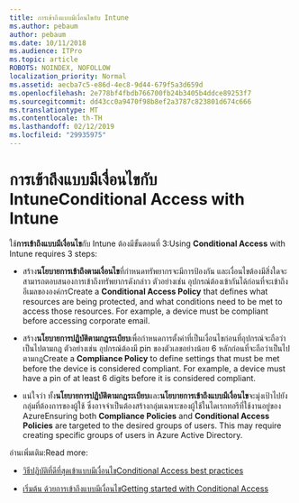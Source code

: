 ```yaml
---
title: การเข้าถึงแบบมีเงื่อนไขกับ Intune
ms.author: pebaum
author: pebaum
ms.date: 10/11/2018
ms.audience: ITPro
ms.topic: article
ROBOTS: NOINDEX, NOFOLLOW
localization_priority: Normal
ms.assetid: aecba7c5-e86d-4ec8-9d44-679f5a3d659d
ms.openlocfilehash: 2e778bf4fbdb766700fb24b3405b4ddce89253f7
ms.sourcegitcommit: dd43cc0a9470f98b8ef2a3787c823801d674c666
ms.translationtype: MT
ms.contentlocale: th-TH
ms.lasthandoff: 02/12/2019
ms.locfileid: "29935975"
---
```

# <a name="conditional-access-with-intune"></a><span data-ttu-id="04931-102">การเข้าถึงแบบมีเงื่อนไขกับ Intune</span><span class="sxs-lookup"><span data-stu-id="04931-102">Conditional Access with Intune</span></span>

<span data-ttu-id="04931-103">ใช้**การเข้าถึงแบบมีเงื่อนไข**กับ Intune ต้องมีขั้นตอนที่ 3:</span><span class="sxs-lookup"><span data-stu-id="04931-103">Using **Conditional Access** with Intune requires 3 steps:</span></span> 
  
- <span data-ttu-id="04931-p101">สร้าง**นโยบายการเข้าถึงตามเงื่อนไข**ที่กำหนดทรัพยากรจะมีการป้องกัน และเงื่อนไขต้องมีสิ่งใดจะสามารถตอบสนองการเข้าถึงทรัพยากรดังกล่าว ตัวอย่างเช่น อุปกรณ์ต้องเข้ากันได้ก่อนที่จะเข้าถึงอีเมลขององค์กร</span><span class="sxs-lookup"><span data-stu-id="04931-p101">Create a **Conditional Access Policy** that defines what resources are being protected, and what conditions need to be met to access those resources. For example, a device must be compliant before accessing corporate email.</span></span> 
    
- <span data-ttu-id="04931-p102">สร้าง**นโยบายการปฏิบัติตามกฎระเบียบ**เพื่อกำหนดการตั้งค่าที่เป็นเงื่อนไขก่อนที่อุปกรณ์จะถือว่าเป็นไปตามกฎ ตัวอย่างเช่น อุปกรณ์ต้องมี pin ของตัวเลขอย่างน้อย 6 หลักก่อนที่จะถือว่าเป็นไปตามกฎ</span><span class="sxs-lookup"><span data-stu-id="04931-p102">Create a **Compliance Policy** to define settings that must be met before the device is considered compliant. For example, a device must have a pin of at least 6 digits before it is considered compliant.</span></span> 
    
- <span data-ttu-id="04931-p103">แน่ใจว่า ทั้ง**นโยบายการปฏิบัติตามกฎระเบียบ**และ**นโยบายการเข้าถึงแบบมีเงื่อนไข**จะมุ่งเป้าไปยังกลุ่มที่ต้องการของผู้ใช้ ซึ่งอาจจำเป็นต้องสร้างกลุ่มเฉพาะของผู้ใช้ในไดเรกทอรีที่ใช้งานอยู่ของ Azure</span><span class="sxs-lookup"><span data-stu-id="04931-p103">Ensuring both **Compliance Policies** and **Conditional Access Policies** are targeted to the desired groups of users. This may require creating specific groups of users in Azure Active Directory.</span></span> 
    
<span data-ttu-id="04931-110">อ่านเพิ่มเติม:</span><span class="sxs-lookup"><span data-stu-id="04931-110">Read more:</span></span>
  
- [<span data-ttu-id="04931-111">วิธีปฏิบัติที่ดีที่สุดเข้าแบบมีเงื่อนไข</span><span class="sxs-lookup"><span data-stu-id="04931-111">Conditional Access best practices</span></span>](https://docs.microsoft.com/azure/active-directory/conditional-access/best-practices)
    
- [<span data-ttu-id="04931-112">เริ่มต้น ด้วยการเข้าถึงแบบมีเงื่อนไข</span><span class="sxs-lookup"><span data-stu-id="04931-112">Getting started with Conditional Access </span></span>](https://docs.microsoft.com/azure/active-directory/active-directory-conditional-access-azure-portal-get-started)
    

